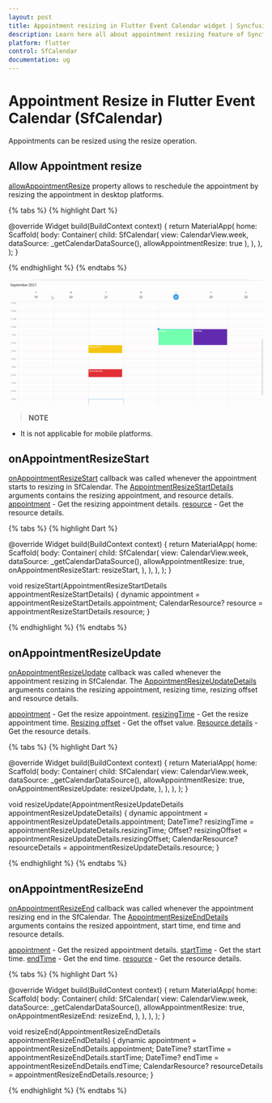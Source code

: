 ```yaml
---
layout: post 
title: Appointment resizing in Flutter Event Calendar widget | Syncfusion
description: Learn here all about appointment resizing feature of Syncfusion Flutter Event Calendar (SfCalendar) widget and more.
platform: flutter
control: SfCalendar
documentation: ug
---
```


# Appointment Resize in Flutter Event Calendar (SfCalendar)

Appointments can be resized using the resize operation.

## Allow Appointment resize

[allowAppointmentResize]() property allows to reschedule the appointment by resizing the appointment in desktop platforms.

{% tabs %}
{% highlight Dart %}

@override
Widget build(BuildContext context) {
  return MaterialApp(
    home: Scaffold(
      body: Container(
        child: SfCalendar(
          view: CalendarView.week,
          dataSource: _getCalendarDataSource(),
		  allowAppointmentResize: true
        ),
      ),
    ),
  );
}

{% endhighlight %}
{% endtabs %}

![appointment_resizing](images/appointments/appointment_resize.gif)

>**NOTE**
* It is not applicable for mobile platforms.

## onAppointmentResizeStart

[onAppointmentResizeStart]() callback was called whenever the appointment starts to resizing in SfCalendar. The [AppointmentResizeStartDetails]() arguments contains the resizing appointment, and resource details. 
[appointment]() - Get the resizing appointment details.
[resource]() - Get the resource details.

{% tabs %}
{% highlight Dart %}

@override
Widget build(BuildContext context) {
  return MaterialApp(
    home: Scaffold(
      body: Container(
        child: SfCalendar(
          view: CalendarView.week,
          dataSource: _getCalendarDataSource(),
          allowAppointmentResize: true,
          onAppointmentResizeStart: resizeStart,
        ),
      ),
    ),
  );
}

void resizeStart(AppointmentResizeStartDetails appointmentResizeStartDetails) {
  dynamic appointment = appointmentResizeStartDetails.appointment;
  CalendarResource? resource = appointmentResizeStartDetails.resource;
}

{% endhighlight %}
{% endtabs %}

## onAppointmentResizeUpdate
[onAppointmentResizeUpdate]() callback was called whenever the appointment resizing in SfCalendar. The [AppointmentResizeUpdateDetails]() arguments contains the resizing appointment, resizing time, resizing offset and resource details. 

[appointment]() - Get the resize appointment.
[resizingTime]() - Get the resize appointment time.
[Resizing offset]() - Get the offset value.
[Resource details]() - Get the resource details.

{% tabs %}
{% highlight Dart %}

@override
Widget build(BuildContext context) {
  return MaterialApp(
    home: Scaffold(
      body: Container(
        child: SfCalendar(
          view: CalendarView.week,
          dataSource: _getCalendarDataSource(),
		  allowAppointmentResize: true,
		  onAppointmentResizeUpdate: resizeUpdate,
        ),
      ),
    ),
  );
}

void resizeUpdate(AppointmentResizeUpdateDetails appointmentResizeUpdateDetails) {
  dynamic appointment = appointmentResizeUpdateDetails.appointment;
  DateTime? resizingTime = appointmentResizeUpdateDetails.resizingTime;
  Offset? resizingOffset = appointmentResizeUpdateDetails.resizingOffset;
  CalendarResource? resourceDetails = appointmentResizeUpdateDetails.resource;
}

{% endhighlight %}
{% endtabs %}

## onAppointmentResizeEnd
[onAppointmentResizeEnd]() callback was called whenever the appointment resizing end in the SfCalendar. The [AppointmentResizeEndDetails]() arguments contains the resized appointment, start time, end time and resource details. 

[appointment]() - Get the resized appointment details.
[startTime]() -  Get the start time.
[endTime]() - Get the end time.
[resource]() - Get the resource details.

{% tabs %}
{% highlight Dart %}

@override
Widget build(BuildContext context) {
  return MaterialApp(
    home: Scaffold(
      body: Container(
        child: SfCalendar(
          view: CalendarView.week,
          dataSource: _getCalendarDataSource(),
		  allowAppointmentResize: true,
		  onAppointmentResizeEnd: resizeEnd,
        ),
      ),
    ),
  );
}

void resizeEnd(AppointmentResizeEndDetails appointmentResizeEndDetails) {
  dynamic appointment = appointmentResizeEndDetails.appointment;
  DateTime? startTime = appointmentResizeEndDetails.startTime;
  DateTime? endTime = appointmentResizeEndDetails.endTime;
  CalendarResource? resourceDetails = appointmentResizeEndDetails.resource;
}

{% endhighlight %}
{% endtabs %}
